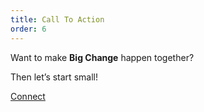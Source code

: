 ```yaml
---
title: Call To Action
order: 6
---
```


Want to make **Big Change** happen together?

Then let’s start small!

[Connect](/about)
